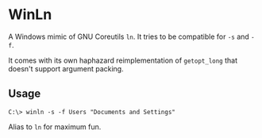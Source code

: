# WinLn

A Windows mimic of GNU Coreutils `ln`. It tries to be compatible
for `-s` and `-f`.

It comes with its own haphazard reimplementation of `getopt_long`
that doesn't support argument packing.

## Usage

```
C:\> winln -s -f Users "Documents and Settings"
```

Alias to `ln` for maximum fun.
